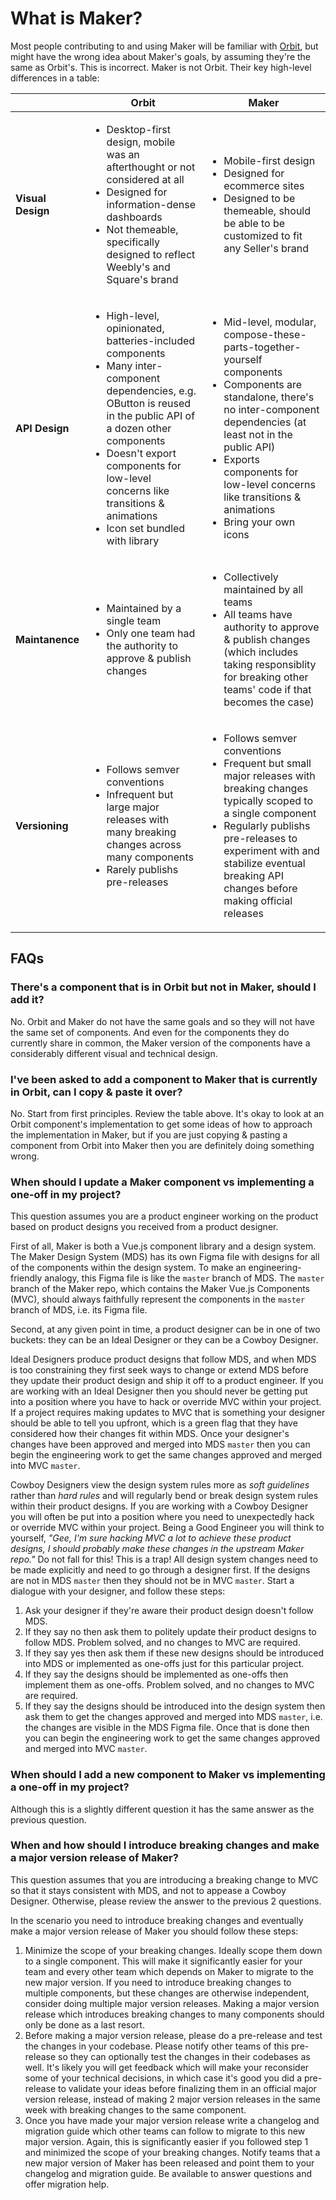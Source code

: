 # What is Maker?

Most people contributing to and using Maker will be familiar with [Orbit](https://github.com/square/orbit), but might have the wrong idea about Maker's goals, by assuming they're the same as Orbit's. This is incorrect. Maker is not Orbit. Their key high-level differences in a table:

| | Orbit | Maker |
|-|-------|-------|
| **Visual Design** | <ul><li>Desktop-first design, mobile was an afterthought or not considered at all</li><li>Designed for information-dense dashboards</li><li>Not themeable, specifically designed to reflect Weebly's and Square's brand</li></ul> | <ul><li>Mobile-first design</li><li>Designed for ecommerce sites</li><li>Designed to be themeable, should be able to be customized to fit any Seller's brand</li></ul> |
| **API Design** | <ul><li>High-level, opinionated, batteries-included components</li><li>Many inter-component dependencies, e.g. OButton is reused in the public API of a dozen other components</li><li>Doesn't export components for low-level concerns like transitions & animations</li><li>Icon set bundled with library</li></ul> | <ul><li>Mid-level, modular, compose-these-parts-together-yourself components</li><li>Components are standalone, there's no inter-component dependencies (at least not in the public API)</li><li>Exports components for low-level concerns like transitions & animations</li><li>Bring your own icons</li></ul> |
| **Maintanence** | <ul><li>Maintained by a single team</li><li>Only one team had the authority to approve & publish changes</li></ul> | <ul><li>Collectively maintained by all teams</li><li>All teams have authority to approve & publish changes (which includes taking responsiblity for breaking other teams' code if that becomes the case)</li></ul> |
| **Versioning** | <ul><li>Follows semver conventions</li><li>Infrequent but large major releases with many breaking changes across many components</li><li>Rarely publishs pre-releases</li></ul> | <ul><li>Follows semver conventions</li><li>Frequent but small major releases with breaking changes typically scoped to a single component</li><li>Regularly publishs pre-releases to experiment with and stabilize eventual breaking API changes before making official releases</li></ul> |



## FAQs



### There's a component that is in Orbit but not in Maker, should I add it?

No. Orbit and Maker do not have the same goals and so they will not have the same set of components. And even for the components they do currently share in common, the Maker version of the components have a considerably different visual and technical design.



### I've been asked to add a component to Maker that is currently in Orbit, can I copy & paste it over?

No. Start from first principles. Review the table above. It's okay to look at an Orbit component's implementation to get some ideas of how to approach the implementation in Maker, but if you are just copying & pasting a component from Orbit into Maker then you are definitely doing something wrong.



### When should I update a Maker component vs implementing a one-off in my project?

This question assumes you are a product engineer working on the product based on product designs you received from a product designer.

First of all, Maker is both a Vue.js component library and a design system. The Maker Design System (MDS) has its own Figma file with designs for all of the components within the design system. To make an engineering-friendly analogy, this Figma file is like the `master` branch of MDS. The `master` branch of the Maker repo, which contains the Maker Vue.js Components (MVC), should always faithfully represent the components in the `master` branch of MDS, i.e. its Figma file.

Second, at any given point in time, a product designer can be in one of two buckets: they can be an Ideal Designer or they can be a Cowboy Designer.

Ideal Designers produce product designs that follow MDS, and when MDS is too constraining they first seek ways to change or extend MDS before they update their product design and ship it off to a product engineer. If you are working with an Ideal Designer then you should never be getting put into a position where you have to hack or override MVC within your project. If a project requires making updates to MVC that is something your designer should be able to tell you upfront, which is a green flag that they have considered how their changes fit within MDS. Once your designer's changes have been approved and merged into MDS `master` then you can begin the engineering work to get the same changes approved and merged into MVC `master`.

Cowboy Designers view the design system rules more as _soft guidelines_ rather than _hard rules_ and will regularly bend or break design system rules within their product designs. If you are working with a Cowboy Designer you will often be put into a position where you need to unexpectedly hack or override MVC within your project. Being a Good Engineer you will think to yourself, _"Gee, I'm sure hacking MVC a lot to achieve these product designs, I should probably make these changes in the upstream Maker repo."_ Do not fall for this! This is a trap! All design system changes need to be made explicitly and need to go through a designer first. If the designs are not in MDS `master` then they should not be in MVC `master`. Start a dialogue with your designer, and follow these steps:

1. Ask your designer if they're aware their product design doesn't follow MDS.
1. If they say no then ask them to politely update their product designs to follow MDS. Problem solved, and no changes to MVC are required.
1. If they say yes then ask them if these new designs should be introduced into MDS or implemented as one-offs just for this particular project.
1. If they say the designs should be implemented as one-offs then implement them as one-offs. Problem solved, and no changes to MVC are required.
1. If they say the designs should be introduced into the design system then ask them to get the changes approved and merged into MDS `master`, i.e. the changes are visible in the MDS Figma file. Once that is done then you can begin the engineering work to get the same changes approved and merged into MVC `master`.



### When should I add a new component to Maker vs implementing a one-off in my project?

Although this is a slightly different question it has the same answer as the previous question.


### When and how should I introduce breaking changes and make a major version release of Maker?

This question assumes that you are introducing a breaking change to MVC so that it stays consistent with MDS, and not to appease a Cowboy Designer. Otherwise, please review the answer to the previous 2 questions.

In the scenario you need to introduce breaking changes and eventually make a major version release of Maker you should follow these steps:

1. Minimize the scope of your breaking changes. Ideally scope them down to a single component. This will make it significantly easier for your team and every other team which depends on Maker to migrate to the new major version. If you need to introduce breaking changes to multiple components, but these changes are otherwise independent, consider doing multiple major version releases. Making a major version release which introduces breaking changes to many components should only be done as a last resort.
1. Before making a major version release, please do a pre-release and test the changes in your codebase. Please notify other teams of this pre-release so they can optionally test the changes in their codebases as well. It's likely you will get feedback which will make your reconsider some of your technical decisions, in which case it's good you did a pre-release to validate your ideas before finalizing them in an official major version release, instead of making 2 major version releases in the same week with breaking changes to the same component.
1. Once you have made your major version release write a changelog and migration guide which other teams can follow to migrate to this new major version. Again, this is significantly easier if you followed step 1 and minimized the scope of your breaking changes. Notify teams that a new major version of Maker has been released and point them to your changelog and migration guide. Be available to answer questions and offer migration help.
